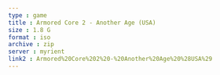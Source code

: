 ```yaml
---
type : game
title : Armored Core 2 - Another Age (USA)
size : 1.8 G
format : iso
archive : zip
server : myrient
link2 : Armored%20Core%202%20-%20Another%20Age%20%28USA%29
---
```


